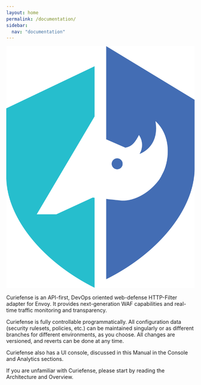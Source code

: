 ```yaml
---
layout: home
permalink: /documentation/
sidebar:
  nav: "documentation"
---
```


![Curiefense logo](/assets/images/9_open_icon.png "Curiefense logo")

Curiefense is an API-first, DevOps oriented web-defense HTTP-Filter adapter for Envoy. It provides next-generation WAF capabilities and real-time traffic monitoring and transparency.

Curiefense is fully controllable programmatically. All configuration data (security rulesets, policies, etc.) can be maintained singularly or as different branches for different environments, as you choose. All changes are versioned, and reverts can be done at any time.

Curiefense also has a UI console, discussed in this Manual in the Console and Analytics sections. 

If you are unfamiliar with Curiefense, please start by reading the Architecture and Overview.
